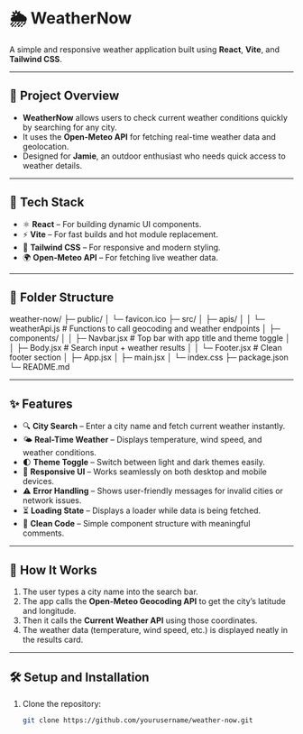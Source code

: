 # 🌦️ WeatherNow

A simple and responsive weather application built using **React**, **Vite**, and **Tailwind CSS**.

---

## 🚀 Project Overview

- **WeatherNow** allows users to check current weather conditions quickly by searching for any city.
- It uses the **Open-Meteo API** for fetching real-time weather data and geolocation.
- Designed for **Jamie**, an outdoor enthusiast who needs quick access to weather details.

---

## 🧩 Tech Stack

- ⚛️ **React** – For building dynamic UI components.  
- ⚡ **Vite** – For fast builds and hot module replacement.  
- 🎨 **Tailwind CSS** – For responsive and modern styling.  
- 🌍 **Open-Meteo API** – For fetching live weather data.  

---

## 📁 Folder Structure

weather-now/
├─ public/
│ └─ favicon.ico
├─ src/
│ ├─ apis/
│ │ └─ weatherApi.js # Functions to call geocoding and weather endpoints
│ ├─ components/
│ │ ├─ Navbar.jsx # Top bar with app title and theme toggle
│ │ ├─ Body.jsx # Search input + weather results
│ │ └─ Footer.jsx # Clean footer section
│ ├─ App.jsx
│ ├─ main.jsx
│ └─ index.css
├─ package.json
└─ README.md



---

## ✨ Features

- 🔍 **City Search** – Enter a city name and fetch current weather instantly.  
- 🌤️ **Real-Time Weather** – Displays temperature, wind speed, and weather conditions.  
- 🌓 **Theme Toggle** – Switch between light and dark themes easily.  
- 📱 **Responsive UI** – Works seamlessly on both desktop and mobile devices.  
- ⚠️ **Error Handling** – Shows user-friendly messages for invalid cities or network issues.  
- ⏳ **Loading State** – Displays a loader while data is being fetched.  
- 🧼 **Clean Code** – Simple component structure with meaningful comments.  

---

## 🧠 How It Works

1. The user types a city name into the search bar.
2. The app calls the **Open-Meteo Geocoding API** to get the city’s latitude and longitude.
3. Then it calls the **Current Weather API** using those coordinates.
4. The weather data (temperature, wind speed, etc.) is displayed neatly in the results card.

---

## 🛠️ Setup and Installation

1. Clone the repository:
   ```bash
   git clone https://github.com/yourusername/weather-now.git
